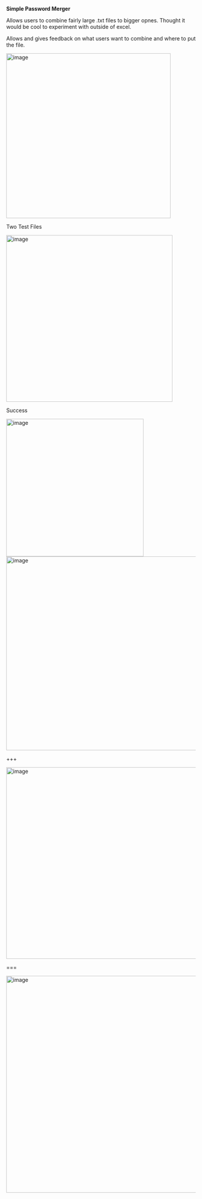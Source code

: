 **Simple Password Merger**

Allows users to combine fairly large .txt files to bigger opnes.
Thought it would be cool to experiment with outside of excel.

Allows and gives feedback on what users want to combine and where to put the file.


<img width="437" alt="image" src="https://github.com/user-attachments/assets/3635b1e7-17d3-4c93-b276-47119bced8b4">



Two Test Files

<img width="442" alt="image" src="https://github.com/user-attachments/assets/0bbfb613-aeae-4f74-b1da-992b3f93336b">

Success


<img width="365" alt="image" src="https://github.com/user-attachments/assets/30cb1420-3103-4f59-86c4-74e5ac4813ba">









<img width="514" alt="image" src="https://github.com/user-attachments/assets/106a054d-b389-4f7e-960b-3660c653e3e0">



+++


<img width="508" alt="image" src="https://github.com/user-attachments/assets/5e33dafc-a6d9-482d-932b-3ea0da064968">




===

<img width="575" alt="image" src="https://github.com/user-attachments/assets/37a8b288-72e4-4886-afdb-2b6f8c3fdad2">





